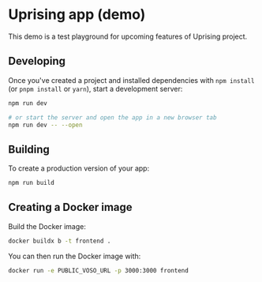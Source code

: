 # Uprising app (demo)

This demo is a test playground for upcoming features of Uprising project.

## Developing

Once you've created a project and installed dependencies with `npm install` (or `pnpm install` or `yarn`), start a development server:

```bash
npm run dev

# or start the server and open the app in a new browser tab
npm run dev -- --open
```

## Building

To create a production version of your app:

```bash
npm run build
```

## Creating a Docker image

Build the Docker image:

```bash
docker buildx b -t frontend .
```

You can then run the Docker image with:

```bash
docker run -e PUBLIC_VOSO_URL -p 3000:3000 frontend
```

